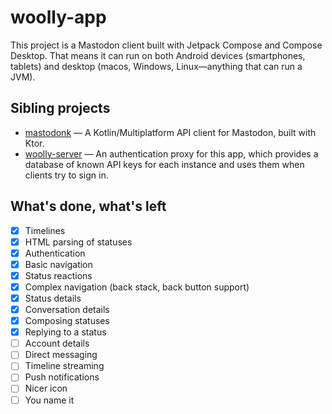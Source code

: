 # woolly-app
This project is a Mastodon client built with Jetpack Compose and Compose Desktop. That means it can run on both Android devices (smartphones, tablets) and desktop (macos, Windows, Linux—anything that can run a JVM).

## Sibling projects
- [mastodonk](https://github.com/outadoc/mastodonk) — A Kotlin/Multiplatform API client for Mastodon, built with Ktor.
- [woolly-server](https://github.com/outadoc/woolly-server) — An authentication proxy for this app, which provides a database of known API keys for each instance and uses them when clients try to sign in.

## What's done, what's left

- [x] Timelines
- [x] HTML parsing of statuses
- [x] Authentication
- [x] Basic navigation
- [x] Status reactions
- [x] Complex navigation (back stack, back button support)
- [x] Status details
- [x] Conversation details
- [x] Composing statuses
- [x] Replying to a status
- [ ] Account details
- [ ] Direct messaging
- [ ] Timeline streaming
- [ ] Push notifications
- [ ] Nicer icon
- [ ] You name it

